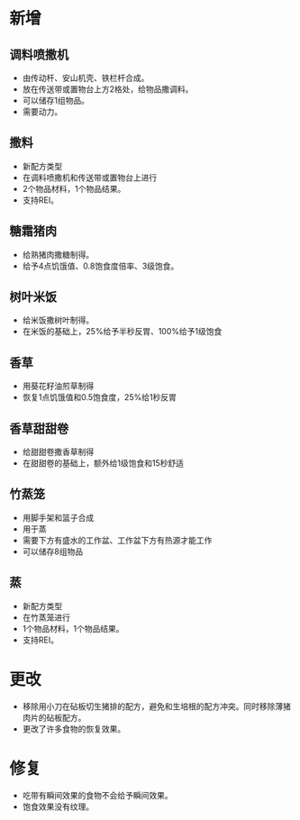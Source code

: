 # 新增
## 调料喷撒机
- 由传动杆、安山机壳、铁栏杆合成。
- 放在传送带或置物台上方2格处，给物品撒调料。
- 可以储存1组物品。
- 需要动力。
## 撒料
- 新配方类型
- 在调料喷撒机和传送带或置物台上进行
- 2个物品材料，1个物品结果。
- 支持REI。
## 糖霜猪肉
- 给熟猪肉撒糖制得。
- 给予4点饥饿值、0.8饱食度倍率、3级饱食。
## 树叶米饭
- 给米饭撒树叶制得。
- 在米饭的基础上，25%给予半秒反胃、100%给予1级饱食
## 香草
- 用葵花籽油煎草制得
- 恢复1点饥饿值和0.5饱食度，25%给1秒反胃
## 香草甜甜卷
- 给甜甜卷撒香草制得
- 在甜甜卷的基础上，额外给1级饱食和15秒舒适
## 竹蒸笼
- 用脚手架和篮子合成
- 用于蒸
- 需要下方有盛水的工作盆、工作盆下方有热源才能工作
- 可以储存8组物品
## 蒸
- 新配方类型
- 在竹蒸笼进行
- 1个物品材料，1个物品结果。
- 支持REI。
# 更改
- 移除用小刀在砧板切生猪排的配方，避免和生培根的配方冲突。同时移除薄猪肉片的砧板配方。
- 更改了许多食物的恢复效果。
# 修复
- 吃带有瞬间效果的食物不会给予瞬间效果。
- 饱食效果没有纹理。